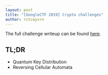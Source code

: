 ```yaml
---
layout: post
title: "[GoogleCTF 2019] Crypto challenges"
author: rctcwyvrn
--- 
```


The full challenge writeup can be found [here](https://rctcwyvrn.github.io/posts/2019-07-05-google_crypto_writeup.html).

## TL;DR 

- Quantum Key Distribution
- Reversing Cellular Automata